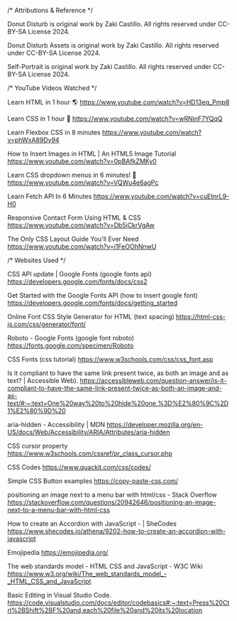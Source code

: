 /* Attributions & Reference */

Donut Disturb is original work by Zaki Castillo. All rights reserved under CC-BY-SA
License 2024.

Donut Disturb Assets is original work by Zaki Castillo. All rights reserved under CC-BY-SA
License 2024.

Self-Portrait is original work by Zaki Castillo. All rights reserved under CC-BY-SA
License 2024.

/* YouTube Videos Watched */

Learn HTML in 1 hour 🌎 https://www.youtube.com/watch?v=HD13eq_Pmp8 

Learn CSS in 1 hour 🎨 https://www.youtube.com/watch?v=wRNinF7YQqQ

Learn Flexbox CSS in 8 minutes https://www.youtube.com/watch?v=phWxA89Dy94

How to Insert Images in HTML | An HTML5 Image Tutorial https://www.youtube.com/watch?v=0pBAfkZMKy0

Learn CSS dropdown menus in 6 minutes! 🔻 https://www.youtube.com/watch?v=VQWu4e6agPc

Learn Fetch API In 6 Minutes https://www.youtube.com/watch?v=cuEtnrL9-H0

Responsive Contact Form Using HTML & CSS https://www.youtube.com/watch?v=Db5jCkrVgAw

The Only CSS Layout Guide You'll Ever Need https://www.youtube.com/watch?v=i1FeOOhNnwU

/* Websites Used */

CSS API update | Google Fonts (google fonts api) https://developers.google.com/fonts/docs/css2

Get Started with the Google Fonts API (how to insert google font) https://developers.google.com/fonts/docs/getting_started

Online Font CSS Style Generator for HTML (text spacing) https://html-css-js.com/css/generator/font/

Roboto - Google Fonts (google font roboto) https://fonts.google.com/specimen/Roboto

CSS Fonts (css tutorial) https://www.w3schools.com/css/css_font.asp

Is it compliant to have the same link present twice, as both an image and as text? | Accessible
Web). https://accessibleweb.com/question-answer/is-it-compliant-to-have-the-same-link-present-twice-as-both-an-image-and-as-text/#:~:text=One%20way%20to%20hide%20one,%3D%E2%80%9C%2D1%E2%80%9D%20

aria-hidden - Accessibility | MDN https://developer.mozilla.org/en-US/docs/Web/Accessibility/ARIA/Attributes/aria-hidden

CSS cursor property https://www.w3schools.com/cssref/pr_class_cursor.php

CSS Codes https://www.quackit.com/css/codes/

Simple CSS Button examples https://copy-paste-css.com/

positioning an image next to a menu bar with html/css - Stack Overflow https://stackoverflow.com/questions/20942646/positioning-an-image-next-to-a-menu-bar-with-html-css

How to create an Accordion with JavaScript - | SheCodes https://www.shecodes.io/athena/9202-how-to-create-an-accordion-with-javascript

Emojipedia https://emojipedia.org/

The web standards model - HTML CSS and JavaScript - W3C Wiki https://www.w3.org/wiki/The_web_standards_model_-_HTML_CSS_and_JavaScript

Basic Editing in Visual Studio Code. https://code.visualstudio.com/docs/editor/codebasics#:~:text=Press%20Ctrl%2BShift%2BF%20and,each%20file%20and%20its%20location
